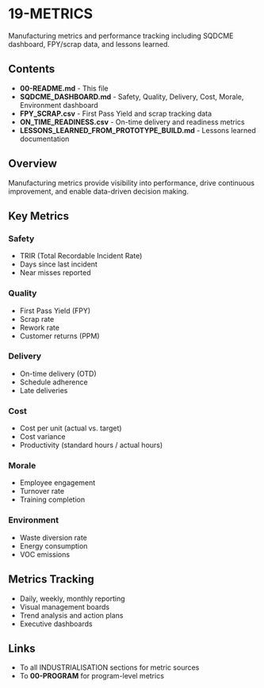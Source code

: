 # 19-METRICS

Manufacturing metrics and performance tracking including SQDCME dashboard, FPY/scrap data, and lessons learned.

## Contents

- **00-README.md** - This file
- **SQDCME_DASHBOARD.md** - Safety, Quality, Delivery, Cost, Morale, Environment dashboard
- **FPY_SCRAP.csv** - First Pass Yield and scrap tracking data
- **ON_TIME_READINESS.csv** - On-time delivery and readiness metrics
- **LESSONS_LEARNED_FROM_PROTOTYPE_BUILD.md** - Lessons learned documentation

## Overview

Manufacturing metrics provide visibility into performance, drive continuous improvement, and enable data-driven decision making.

## Key Metrics

### Safety
- TRIR (Total Recordable Incident Rate)
- Days since last incident
- Near misses reported

### Quality
- First Pass Yield (FPY)
- Scrap rate
- Rework rate
- Customer returns (PPM)

### Delivery
- On-time delivery (OTD)
- Schedule adherence
- Late deliveries

### Cost
- Cost per unit (actual vs. target)
- Cost variance
- Productivity (standard hours / actual hours)

### Morale
- Employee engagement
- Turnover rate
- Training completion

### Environment
- Waste diversion rate
- Energy consumption
- VOC emissions

## Metrics Tracking

- Daily, weekly, monthly reporting
- Visual management boards
- Trend analysis and action plans
- Executive dashboards

## Links

- To all INDUSTRIALISATION sections for metric sources
- To **00-PROGRAM** for program-level metrics
